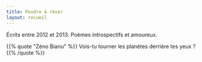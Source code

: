 ```yaml
---
title: Poudre à rêver
layout: recueil
---
```


Écrits entre 2012 et 2013. Poèmes introspectifs et amoureux.

{{% quote "Zéno Bianu" %}}
  Vois-tu tourner les planètes derrière tes yeux ?
{{% /quote %}}
